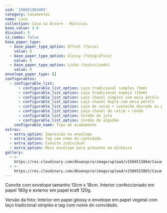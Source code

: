 ```yaml
---
uid: '156651483403'
category: Casamentos
name: Luva
collection: Casa na Árvore - Rústicos
base_value: 4.8
discount: 0
is_combo: false
base_paper_type:
  - base_paper_type_option: Offset (fosco)
    value: 0
  - base_paper_type_option: Glossy (fotográfico)
    value: 0
  - base_paper_type_option: Linho (texturizado)
    value: 0
envelope_paper_type: []
configurables:
  - configurable_list:
      - configurable_list_option: Laço tradicional simples (5mm)
      - configurable_list_option: Laço tradicional expeço (15mm)
      - configurable_list_option: Laço chanel simples com meia pérola
      - configurable_list_option: Laço chanel duplo com meia pérola
      - configurable_list_option: Laço de cetim + soutache dourado ou prateado
      - configurable_list_option: Laço chanel de cetim + renda
      - configurable_list_option: Cordão de juta
      - configurable_list_option: Cordão de algodão
    configurable_name: Tipo de acabamento
extras:
  - extra_option: Impressão no envelope
  - extra_option: Tag com nome do convidado
  - extra_option: Convite individual
  - extra_option: Mini envelope para presente em dinheiro
gallery:
  - >-
    https://res.cloudinary.com/dkaanqsro/image/upload/v1566515864/Casamentos/Modelo_Luva_1_rust_ffoboy.jpg
  - >-
    https://res.cloudinary.com/dkaanqsro/image/upload/v1566515865/Casamentos/Modelo_Luva_2_rust_hh7i54.jpg
---
```

Convite com envelope tamanho 13cm x 18cm. Interior confeccionado em papel 180g e exterior em papel kraft 120g.



Versão da foto: Interior em papel glossy e envelope em papel vegetal com laço tradicional simples e tag com nome do convidado.

